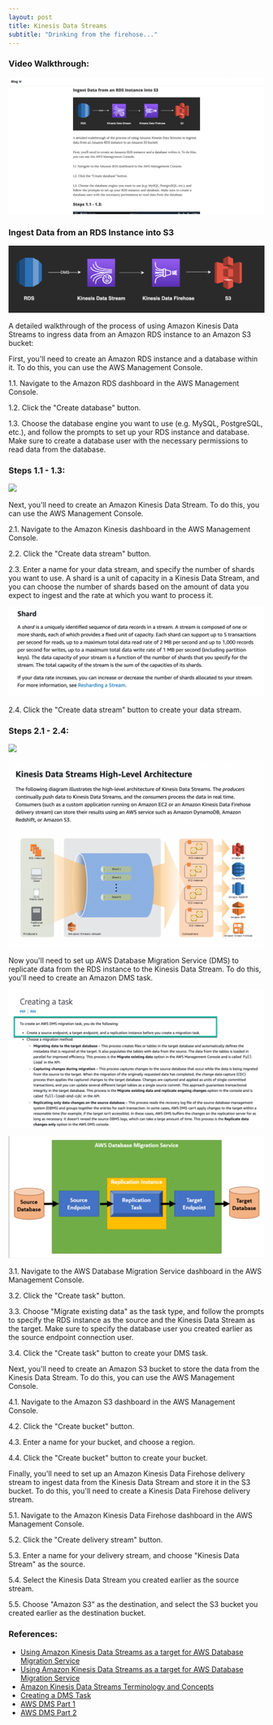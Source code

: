 ```yaml
---
layout: post
title: Kinesis Data Streams
subtitle: "Drinking from the firehose..."
---
```


### Video Walkthrough:
<!-- ![](https://youtu.be/_Ayv8p6nyKo) -->
[![IMAGE_ALT](/img/data_streaming/cover_photo.png)](https://youtu.be/_Ayv8p6nyKo)


### Ingest Data from an RDS Instance into S3

![](/img/data_streaming/kinesis_firehose.png)

A detailed walkthrough of the process of using Amazon Kinesis Data Streams to ingress data from an Amazon RDS instance to an Amazon S3 bucket:

First, you'll need to create an Amazon RDS instance and a database within it. To do this, you can use the AWS Management Console.

1.1. Navigate to the Amazon RDS dashboard in the AWS Management Console.

1.2. Click the "Create database" button.

1.3. Choose the database engine you want to use (e.g. MySQL, PostgreSQL, etc.), and follow the prompts to set up your RDS instance and database. Make sure to create a database user with the necessary permissions to read data from the database.

### Steps 1.1 - 1.3:
![](/img/data_streaming/steps_1_3.gif)

Next, you'll need to create an Amazon Kinesis Data Stream. To do this, you can use the AWS Management Console.

2.1. Navigate to the Amazon Kinesis dashboard in the AWS Management Console.

2.2. Click the "Create data stream" button.

2.3. Enter a name for your data stream, and specify the number of shards you want to use. A shard is a unit of capacity in a Kinesis Data Stream, and you can choose the number of shards based on the amount of data you expect to ingest and the rate at which you want to process it.

![](/img/data_streaming/shard_definition.png)

2.4. Click the "Create data stream" button to create your data stream.

### Steps 2.1 - 2.4:
![](/img/data_streaming/step_2.gif)

![](/img/data_streaming/kinesis_data_streams.png)

Now you'll need to set up AWS Database Migration Service (DMS) to replicate data from the RDS instance to the Kinesis Data Stream. To do this, you'll need to create an Amazon DMS task.

![](/img/data_streaming/dms_task.png)

![](/img/data_streaming/dms_service.png)

3.1. Navigate to the AWS Database Migration Service dashboard in the AWS Management Console.

3.2. Click the "Create task" button.

3.3. Choose "Migrate existing data" as the task type, and follow the prompts to specify the RDS instance as the source and the Kinesis Data Stream as the target. Make sure to specify the database user you created earlier as the source endpoint connection user.

3.4. Click the "Create task" button to create your DMS task.

Next, you'll need to create an Amazon S3 bucket to store the data from the Kinesis Data Stream. To do this, you can use the AWS Management Console.

4.1. Navigate to the Amazon S3 dashboard in the AWS Management Console.

4.2. Click the "Create bucket" button.

4.3. Enter a name for your bucket, and choose a region.

4.4. Click the "Create bucket" button to create your bucket.

Finally, you'll need to set up an Amazon Kinesis Data Firehose delivery stream to ingest data from the Kinesis Data Stream and store it in the S3 bucket. To do this, you'll need to create a Kinesis Data Firehose delivery stream.

5.1. Navigate to the Amazon Kinesis Data Firehose dashboard in the AWS Management Console.

5.2. Click the "Create delivery stream" button.

5.3. Enter a name for your delivery stream, and choose "Kinesis Data Stream" as the source.

5.4. Select the Kinesis Data Stream you created earlier as the source stream.

5.5. Choose "Amazon S3" as the destination, and select the S3 bucket you created earlier as the destination bucket.

### References:

- [Using Amazon Kinesis Data Streams as a target for AWS Database Migration Service](https://docs.aws.amazon.com/dms/latest/userguide/CHAP_Target.Kinesis.html)
- [Using Amazon Kinesis Data Streams as a target for AWS Database Migration Service](https://docs.aws.amazon.com/dms/latest/userguide/CHAP_Target.Kinesis.html)
- [Amazon Kinesis Data Streams Terminology and Concepts](https://docs.aws.amazon.com/streams/latest/dev/key-concepts.html#shard)
- [Creating a DMS Task](https://docs.aws.amazon.com/dms/latest/userguide/CHAP_Tasks.Creating.html)
- [AWS DMS Part 1](https://billthevestguy.com/2022/08/08/aws-database-migration-service-part-1-of-2/) 
- [AWS DMS Part 2](https://billthevestguy.com/2022/08/09/aws-database-migration-service-part-2-of-2/)

<br>